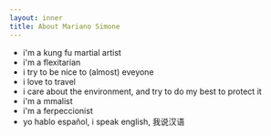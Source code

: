 ```yaml
---
layout: inner
title: About Mariano Simone
---
```

- i'm a kung fu martial artist
- i'm a flexitarian
- i try to be nice to (almost) eveyone
- i love to travel
- i care about the environment, and try to do my best to protect it
- i'm a mmalist
- i'm a ferpeccionist
- yo hablo español, i speak english, 我说汉语

